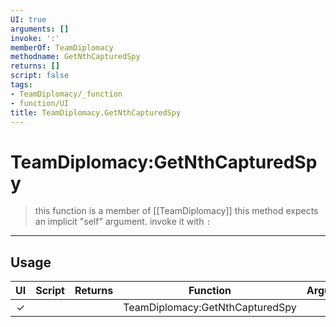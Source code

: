 ```yaml
---
UI: true
arguments: []
invoke: ':'
memberOf: TeamDiplomacy
methodname: GetNthCapturedSpy
returns: []
script: false
tags:
- TeamDiplomacy/_function
- function/UI
title: TeamDiplomacy.GetNthCapturedSpy
---
```

# TeamDiplomacy:GetNthCapturedSpy
> this function is a member of [[TeamDiplomacy]]
> this method expects an implicit "self" argument. invoke it with `:`
-----
## Usage
|  UI | Script | Returns | Function | Arguments |
|:---:|:------:|-------:|:--------:|:---------|
|✓| ||TeamDiplomacy:GetNthCapturedSpy||
